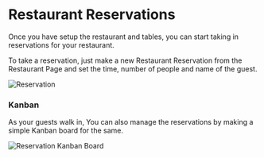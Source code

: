 # Restaurant Reservations

Once you have setup the restaurant and tables, you can start taking in reservations for your restaurant.

To take a reservation, just make a new Restaurant Reservation from the Restaurant Page and set the time, number of people and name of the guest.

<img class="screenshot" alt="Reservation" src="/docs/assets/img/restaurant/reservation.png">

### Kanban

As your guests walk in, You can also manage the reservations by making a simple Kanban board for the same.

<img class="screenshot" alt="Reservation Kanban Board" src="/docs/assets/img/restaurant/reservation-kanban.png">
